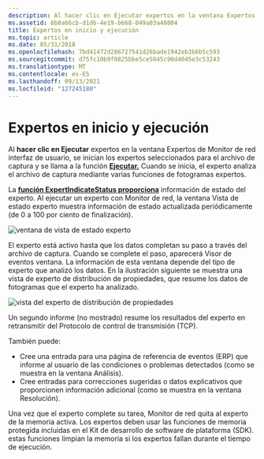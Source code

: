 ```yaml
---
description: Al hacer clic en Ejecutar expertos en la ventana Expertos de Monitor de red interfaz de usuario, se inician los expertos seleccionados para el archivo de captura y se llama a la función Ejecutar. Cuando se inicia, el experto analiza el archivo de captura mediante varias funciones de fotogramas expertos.
ms.assetid: 6b8a66cb-d1d6-4e19-b668-049a03a40804
title: Expertos en inicio y ejecución
ms.topic: article
ms.date: 05/31/2018
ms.openlocfilehash: 7bd41472d286727541d26bade1942eb3b6b5c593
ms.sourcegitcommit: d75fc10b9f0825bbe5ce5045c90d4045e3c53243
ms.translationtype: MT
ms.contentlocale: es-ES
ms.lasthandoff: 09/13/2021
ms.locfileid: "127245180"
---
```

# <a name="starting-and-running-experts"></a>Expertos en inicio y ejecución

Al **hacer clic en Ejecutar** expertos en la ventana Expertos de Monitor de red interfaz de usuario, se inician los expertos seleccionados para el archivo de captura y se llama a la función [**Ejecutar.**](run.md) Cuando se inicia, el experto analiza el archivo de captura mediante varias funciones de fotogramas expertos.

La [**función ExpertIndicateStatus proporciona**](expertindicatestatus.md) información de estado del experto. Al ejecutar un experto con Monitor de red, la ventana Vista de estado experto muestra información de estado actualizada periódicamente (de 0 a 100 por ciento de finalización).

![ventana de vista de estado experto](images/exview.png)

El experto está activo hasta que los datos completan su paso a través del archivo de captura. Cuando se complete el paso, aparecerá Visor de eventos ventana. La información de esta ventana depende del tipo de experto que analizó los datos. En la ilustración siguiente se muestra una vista de experto de distribución de propiedades, que resume los datos de fotogramas que el experto ha analizado.

![vista del experto de distribución de propiedades](images/exview1.png)

Un segundo informe (no mostrado) resume los resultados del experto en retransmitir del Protocolo de control de transmisión (TCP).

También puede:

-   Cree una entrada para una página de referencia de eventos (ERP) que informe al usuario de las condiciones o problemas detectados (como se muestra en la ventana Análisis).
-   Cree entradas para correcciones sugeridas o datos explicativos que proporcionen información adicional (como se muestra en la ventana Resolución).

Una vez que el experto complete su tarea, Monitor de red quita al experto de la memoria activa. Los expertos deben usar las funciones de memoria protegida incluidas en el Kit de desarrollo de software de plataforma (SDK). estas funciones limpian la memoria si los expertos fallan durante el tiempo de ejecución.

 

 



